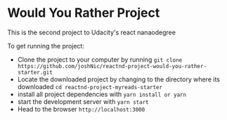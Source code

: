 # Would You Rather Project

This is the second project to Udacity's react nanaodegree  


To get running the project:
* Clone the project to your computer by running `git clone https://github.com/joshNic/reactnd-project-would-you-rather-starter.git`
* Locate the downloaded project by changing to the directory where its downloaded `cd reactnd-project-myreads-starter`
* install all project dependencies with `yarn install or yarn`
* start the development server with `yarn start`
* Head to the browser `http://localhost:3000` 
